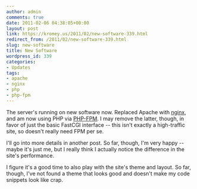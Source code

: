 ```yaml
---
author: admin
comments: true
date: 2011-02-06 04:38:05+00:00
layout: post
link: https://kromey.us/2011/02/new-software-339.html
redirect_from: /2011/02/new-software-339.html
slug: new-software
title: New Software
wordpress_id: 339
categories:
- Updates
tags:
- apache
- nginx
- php
- php-fpm
---
```


The server's running on new software now. Replaced Apache with [nginx](http://nginx.org/en/), and am now using PHP via [PHP-FPM](http://www.php.net/manual/en/install.fpm.php). I may remove the latter, though, in favor of just the basic FastCGI interface -- this isn't exactly a high-traffic site, so doesn't really need FPM per se.

I'll go into more details in another post. So far, though, I'm very happy -- maybe it's just me, but I really think I actually notice the difference in the site's performance.

I figure it's a good time to also play with the site's theme and layout. So far, though, I've not found a theme that looks good and doesn't make my code snippets look like crap.
